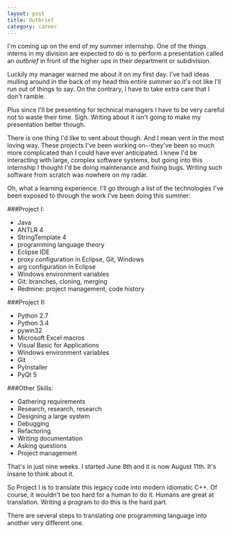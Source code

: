 ```yaml
---
layout: post
title: Outbrief
category: career
---
```


I'm coming up on the end of my summer internship. One of the things interns in my division are expected to do is to perform a presentation called an *outbrief* in front of the higher ups in their department or subdivision.

Luckily my manager warned me about it on my first day. I've had ideas mulling around in the back of my head this entire summer so it's not like I'll run out of things to say. On the contrary, I have to take extra care that I don't ramble.

Plus since I'll be presenting for technical managers I have to be very careful not to waste their time. Sigh. Writing about it isn't going to make my presentation better though.

There is one thing I'd like to vent about though. And I mean vent in the most loving way. These projects I've been working on--they've been so much more complicated than I could have ever anticipated. I knew I'd be interacting with large, complex software systems, but going into this internship I thought I'd be doing maintenance and fixing bugs. Writing such software from scratch was nowhere on my radar.

Oh, what a learning experience. I'll go through a list of the technologies I've been exposed to through the work I've been doing this summer:

###Project I:

- Java
- ANTLR 4
- StringTemplate 4
- programming language theory
- Eclipse IDE
- proxy configuration in Eclipse, Git, Windows
- arg configuration in Eclipse
- Windows environment variables
- Git: branches, cloning, merging
- Redmine: project management, code history

###Project II:

- Python 2.7
- Python 3.4
- pywin32
- Microsoft Excel macros
- Visual Basic for Applications
- Windows environment variables
- Git
- PyInstaller
- PyQt 5

###Other Skills:

- Gathering requirements
- Research, research, research
- Designing a large system
- Debugging
- Refactoring
- Writing documentation
- Asking questions
- Project management

That's in just nine weeks. I started June 8th and it is now August 11th. It's insane to think about it.

So Project I is to translate this legacy code into modern idiomatic C++. Of course, it wouldn't be too hard for a human to do it. Humans are great at translation. Writing a program to do this is the hard part.

There are several steps to translating one programming language into another very different one.